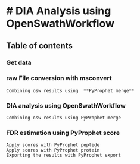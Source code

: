 
# # DIA Analysis using OpenSwathWorkflow

## Table of contents

### Get data
### raw File conversion with msconvert
	Combining osw results using  **PyProphet merge**
### DIA analysis using OpenSwathWorkflow
	Combining osw results using PyProphet merge

### FDR estimation using PyProphet score
	Apply scores with PyProphet peptide
	Apply scores with PyProphet protein
	Exporting the results with PyProphet export